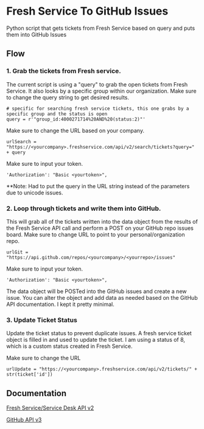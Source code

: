 # Fresh Service To GitHub Issues
Python script that gets tickets from Fresh Service based on query and puts them into GitHub Issues


## Flow
### 1. Grab the tickets from Fresh service.
The current script is using a "query" to grab the open tickets from Fresh Service.  It also looks by a specific group within our organization.
Make sure to change the query string to get desired results.

```
# specific for searching fresh service tickets, this one grabs by a specific group and the status is open
query = r'"group_id:4000271714%20AND%20(status:2)"'
```

Make sure to change the URL based on your company.

```
urlSearch = "https://<yourcompany>.freshservice.com/api/v2/search/tickets?query=" + query
```

Make sure to input your token.

```
'Authorization': "Basic <yourtoken>",
```

**Note: Had to put the query in the URL string instead of the parameters due to unicode issues.

### 2. Loop through tickets and write them into GitHub.
This will grab all of the tickets written into the data object from the results of the Fresh Service API call and perform a POST on your GitHub repo issues board.
Make sure to change URL to point to your personal/organization repo.

```
urlGit = "https://api.github.com/repos/<yourcompany>/<yourrepo>/issues"
```

Make sure to input your token.

```
'Authorization': "Basic <yourtoken>",
```

The data object will be POSTed into the GitHub issues and create a new issue.  You can alter the object and add data as needed based on the GitHub API documentation.  I kept it pretty minimal.

### 3. Update Ticket Status
Update the ticket status to prevent duplicate issues.
A fresh service ticket object is filled in and used to update the ticket.
I am using a status of 8, which is a custom status created in Fresh Service.

Make sure to change the URL

```
urlUpdate = "https://<yourcompany>.freshservice.com/api/v2/tickets/" + str(ticket['id'])
````


## Documentation
[Fresh Service/Service Desk API v2](https://api.freshservice.com/v2/)

[GitHub API v3](https://developer.github.com/v3/)
